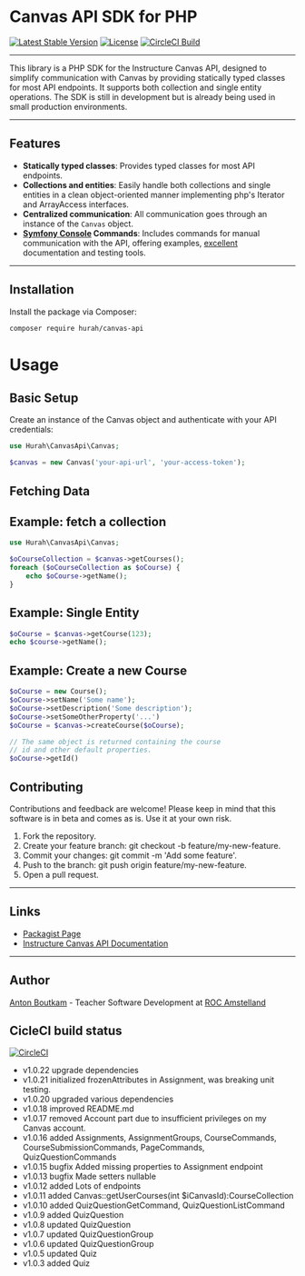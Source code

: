 # Canvas API SDK for PHP

[![Latest Stable Version](https://poser.pugx.org/hurah/canvas-api/v/stable)](https://packagist.org/packages/hurah/canvas-api)
[![License](https://poser.pugx.org/hurah/canvas-api/license)](https://packagist.org/packages/hurah/canvas-api)
[![CircleCI Build](https://poser.pugx.org/hurah/php-canvas-api/circleci)](https://packagist.org/packages/hurah/php-canvas-api)


---
This library is a PHP SDK for the Instructure Canvas API, designed to simplify 
communication with Canvas by providing statically typed classes for most API 
endpoints. It supports both collection and single entity operations. The SDK is 
still in development but is already being used in small production environments.

---

## Features

- **Statically typed classes**: Provides typed classes for most API endpoints.
- **Collections and entities**: Easily handle both collections and single entities in a clean object-oriented manner
  implementing php's Iterator and ArrayAccess interfaces.
- **Centralized communication**: All communication goes through an instance of the `Canvas` object.
- **[Symfony Console](https://symfony.com/doc/current/components/console.html) Commands**: Includes commands
  for manual communication with the API, offering
  examples, [excellent](https://symfony.com/doc/current/components/console.html)
  documentation and
  testing tools.

---

## Installation

Install the package via Composer:

```bash
composer require hurah/canvas-api
```

# Usage
## Basic Setup
Create an instance of the Canvas object and authenticate with your API credentials:

```php
use Hurah\CanvasApi\Canvas;

$canvas = new Canvas('your-api-url', 'your-access-token');
```

## Fetching Data

## Example: fetch a collection
```php
use Hurah\CanvasApi\Canvas;

$oCourseCollection = $canvas->getCourses();
foreach ($oCourseCollection as $oCourse) {
    echo $oCourse->getName();
}
```
## Example: Single Entity
```php
$oCourse = $canvas->getCourse(123);
echo $course->getName();
```

## Example: Create a new Course
```php
$oCourse = new Course();
$oCourse->setName('Some name');
$oCourse->setDescription('Some description');
$oCourse->setSomeOtherProperty('...')
$oCourse = $canvas->createCourse($oCourse);

// The same object is returned containing the course
// id and other default properties.
$oCourse->getId() 

```

## Contributing
Contributions and feedback are welcome! Please keep in mind that this software is in beta and comes as is. Use it at your own risk.

1. Fork the repository.
2. Create your feature branch: git checkout -b feature/my-new-feature.
3. Commit your changes: git commit -m 'Add some feature'.
4. Push to the branch: git push origin feature/my-new-feature.
5. Open a pull request.

***
## Links

* [Packagist Page](https://packagist.org/packages/hurah/canvas-api)
* [Instructure Canvas API Documentation](https://canvas.instructure.com/doc/api/)

***
## Author
[Anton Boutkam](https://antonboutkam.nl) - Teacher Software Development at [ROC Amstelland](https://www.rocva.nl/MBO-onderwijs/MBO-Colleges/MBO-College-Amstelland)

## CicleCI build status
[![CircleCI](https://dl.circleci.com/status-badge/img/gh/antonboutkam/php-canvas-api/tree/main.svg?style=svg)](https://dl.circleci.com/status-badge/redirect/gh/antonboutkam/php-canvas-api/tree/main)

- v1.0.22 upgrade dependencies
- v1.0.21 initialized frozenAttributes in Assignment, was breaking unit testing.
- v1.0.20 upgraded various dependencies
- v1.0.18 improved README.md
- v1.0.17 removed Account part due to insufficient privileges on my Canvas account.
- v1.0.16 added Assignments, AssignmentGroups, CourseCommands, CourseSubmissionCommands, PageCommands, QuizQuestionCommands
- v1.0.15 bugfix Added missing properties to Assignment endpoint
- v1.0.13 bugfix Made setters nullable
- v1.0.12 added Lots of endpoints
- v1.0.11 added Canvas::getUserCourses(int $iCanvasId):CourseCollection
- v1.0.10 added QuizQuestionGetCommand, QuizQuestionListCommand
- v1.0.9 added QuizQuestion
- v1.0.8 updated QuizQuestion
- v1.0.7 updated QuizQuestionGroup
- v1.0.6 updated QuizQuestionGroup
- v1.0.5 updated Quiz
- v1.0.3 added Quiz
